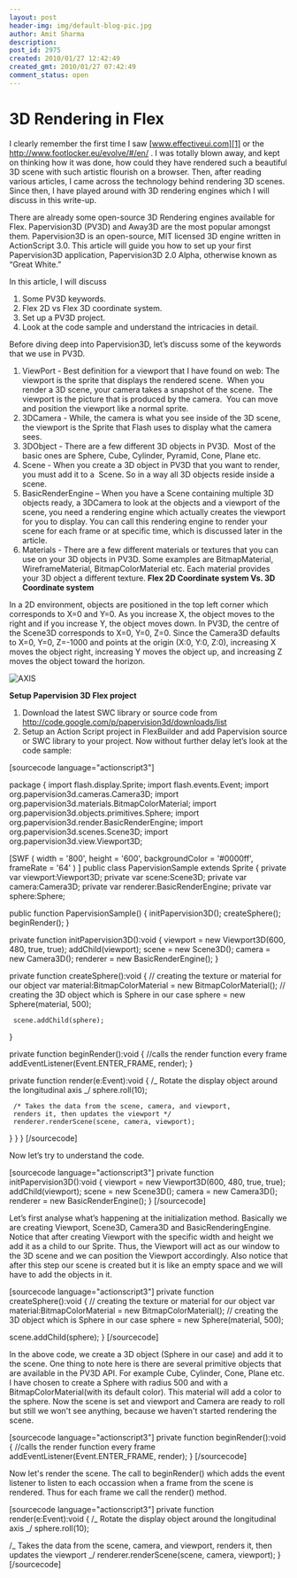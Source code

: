 ```yaml
---
layout: post
header-img: img/default-blog-pic.jpg
author: Amit Sharma
description: 
post_id: 2975
created: 2010/01/27 12:42:49
created_gmt: 2010/01/27 07:42:49
comment_status: open
---
```


# 3D Rendering in Flex

I clearly remember the first time I saw [www.effectiveui.com][1] or the <http://www.footlocker.eu/evolve/#/en/> . I was totally blown away, and kept on thinking how it was done, how could they have rendered such a beautiful 3D scene with such artistic flourish on a browser. Then, after reading various articles, I came across the technology behind rendering 3D scenes. Since then, I have played around with 3D rendering engines which I will discuss in this write-up.

There are already some open-source 3D Rendering engines available for Flex. Papervision3D (PV3D) and Away3D are the most popular amongst them. Papervision3D is an open-source, MIT licensed 3D engine written in ActionScript 3.0. This article will guide you how to set up your first Papervision3D application, Papervision3D 2.0 Alpha, otherwise known as “Great White.”

In this article, I will discuss 

  1. Some PV3D keywords.
  2. Flex 2D vs Flex 3D coordinate system.
  3. Set up a PV3D project.
  4. Look at the code sample and understand the intricacies in detail.

Before diving deep into Papervision3D, let’s discuss some of the keywords that we use in PV3D. 

  1. ViewPort - Best definition for a viewport that I have found on web: The viewport is the sprite that displays the rendered scene.  When you render a 3D scene, your camera takes a snapshot of the scene.  The viewport is the picture that is produced by the camera.  You can move and position the viewport like a normal sprite.
  2. 3DCamera - While, the camera is what you see inside of the 3D scene, the viewport is the Sprite that Flash uses to display what the camera sees.
  3. 3DObject - There are a few different 3D objects in PV3D.  Most of the basic ones are Sphere, Cube, Cylinder, Pyramid, Cone, Plane etc.
  4. Scene - When you create a 3D object in PV3D that you want to render, you must add it to a  Scene. So in a way all 3D objects reside inside a scene.
  5. BasicRenderEngine – When you have a Scene containing multiple 3D objects ready, a 3DCamera to look at the objects and a viewport of the scene, you need a rendering engine which actually creates the viewport for you to display. You can call this rendering engine to render your scene for each frame or at specific time, which is discussed later in the article.
  6. Materials - There are a few different materials or textures that you can use on your 3D objects in PV3D. Some examples are BitmapMaterial, WireframeMaterial, BitmapColorMaterial etc. Each material provides your 3D object a different texture.
**Flex 2D Coordinate system Vs. 3D Coordinate system**

In a 2D environment, objects are positioned in the top left corner which corresponds to X=0 and Y=0. As you increase X, the object moves to the right and if you increase Y, the object moves down. In PV3D, the centre of the Scene3D corresponds to X=0, Y=0, Z=0. Since the Camera3D defaults to X=0, Y=0, Z=-1000 and points at the origin (X:0, Y:0, Z:0), increasing X moves the object right, increasing Y moves the object up, and increasing Z moves the object toward the horizon.

![AXIS][2]

**Setup Papervision 3D Flex project**

  1. Download the latest SWC library or source code from <http://code.google.com/p/papervision3d/downloads/list>
  2. Setup an Action Script project in FlexBuilder and add Papervision source or SWC library to your project.
Now without further delay let’s look at the code sample:

[sourcecode language="actionscript3"]

package { import flash.display.Sprite; import flash.events.Event; import org.papervision3d.cameras.Camera3D; import org.papervision3d.materials.BitmapColorMaterial; import org.papervision3d.objects.primitives.Sphere; import org.papervision3d.render.BasicRenderEngine; import org.papervision3d.scenes.Scene3D; import org.papervision3d.view.Viewport3D;

[SWF ( width = '800', height = '600', backgroundColor = '#0000ff', frameRate = '64' ) ] public class PapervisionSample extends Sprite { private var viewport:Viewport3D; private var scene:Scene3D; private var camera:Camera3D; private var renderer:BasicRenderEngine; private var sphere:Sphere;

public function PapervisionSample() { initPapervision3D(); createSphere(); beginRender(); }

private function initPapervision3D():void { viewport = new Viewport3D(600, 480, true, true); addChild(viewport); scene = new Scene3D(); camera = new Camera3D(); renderer = new BasicRenderEngine(); }

private function createSphere():void { // creating the texture or material for our object var material:BitmapColorMaterial = new BitmapColorMaterial(); // creating the 3D object which is Sphere in our case sphere = new Sphere(material, 500);
    
    
     scene.addChild(sphere);
    

}

private function beginRender():void { //calls the render function every frame addEventListener(Event.ENTER_FRAME, render); }

private function render(e:Event):void { /_ Rotate the display object around the longitudinal axis _/ sphere.roll(10);
    
    
     /* Takes the data from the scene, camera, and viewport,
     renders it, then updates the viewport */
     renderer.renderScene(scene, camera, viewport);
    

} } } [/sourcecode]

Now let’s try to understand the code.

[sourcecode language="actionscript3"] private function initPapervision3D():void { viewport = new Viewport3D(600, 480, true, true); addChild(viewport); scene = new Scene3D(); camera = new Camera3D(); renderer = new BasicRenderEngine(); } [/sourcecode]

Let’s first analyse what’s happening at the initialization method. Basically we are creating Viewport, Scene3D, Camera3D and BasicRenderingEngine. Notice that after creating Viewport with the specific width and height we add it as a child to our Sprite. Thus, the Viewport will act as our window to the 3D scene and we can position the Viewport accordingly. Also notice that after this step our scene is created but it is like an empty space and we will have to add the objects in it.

[sourcecode language="actionscript3"] private function createSphere():void { // creating the texture or material for our object var material:BitmapColorMaterial = new BitmapColorMaterial(); // creating the 3D object which is Sphere in our case sphere = new Sphere(material, 500);

scene.addChild(sphere); } [/sourcecode]

In the above code, we create a 3D object (Sphere in our case) and add it to the scene. One thing to note here is there are several primitive objects that are available in the PV3D API. For example Cube, Cylinder, Cone, Plane etc. I have chosen to create a Sphere with radius 500 and with a BitmapColorMaterial(with its default color). This material will add a color to the sphere. Now the scene is set and viewport and Camera are ready to roll but still we won't see anything, because we haven't started rendering the scene.

[sourcecode language="actionscript3"] private function beginRender():void { //calls the render function every frame addEventListener(Event.ENTER_FRAME, render); } [/sourcecode]

Now let's render the scene. The call to beginRender() which adds the event listener to listen to each occassion when a frame from the scene is rendered. Thus for each frame we call the render() method.

[sourcecode language="actionscript3"] private function render(e:Event):void { /_ Rotate the display object around the longitudinal axis _/ sphere.roll(10);

/_ Takes the data from the scene, camera, and viewport, renders it, then updates the viewport _/ renderer.renderScene(scene, camera, viewport); } [/sourcecode]

   [1]: http://www.effectiveui.com
   [2]: http://xebee.xebia.in/wp-content/uploads/2010/01/AXIS.jpg (AXIS)